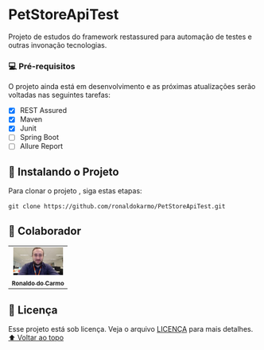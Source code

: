 # PetStoreApiTest
Projeto de estudos do framework restassured para automação de testes e outras invonação tecnologias.

### 💻 Pré-requisitos
O projeto ainda está em desenvolvimento e as próximas atualizações serão voltadas nas seguintes tarefas:

- [x] REST Assured
- [x] Maven
- [x] Junit
- [ ] Spring Boot
- [ ] Allure Report

## 🚀 Instalando o Projeto
Para clonar o projeto <PetStoreApiTest>, siga estas etapas:
```
git clone https://github.com/ronaldokarmo/PetStoreApiTest.git
```

## 🤝 Colaborador
<table>
  <tr>
    <td align="center">
      <a href="#">
        <img src="https://github.com/ronaldokarmo/PetStoreApiTest/blob/master/img/rcarmoM.jpg" width="100px;" alt="Foto do Ronaldo"/><br>
        <sub>
          <b>Ronaldo do Carmo</b>
        </sub>
      </a>
    </td>
  </tr>
</table>

## 📝 Licença
Esse projeto está sob licença. Veja o arquivo [LICENÇA](LICENSE.md) para mais detalhes.
[⬆ Voltar ao topo](#PetStoreApiTest)<br>
